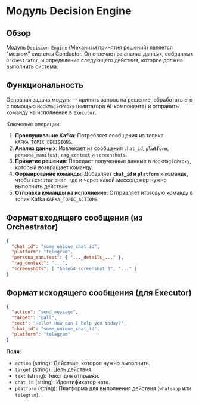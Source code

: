 # Модуль Decision Engine

## Обзор

Модуль `Decision Engine` (Механизм принятия решений) является "мозгом" системы Conductor. Он отвечает за анализ данных, собранных `Orchestrator`, и определение следующего действия, которое должна выполнить система.

## Функциональность

Основная задача модуля — принять запрос на решение, обработать его с помощью `MockMagicProxy` (имитатора AI-компонента) и отправить команду на исполнение в `Executor`.

Ключевые операции:
1.  **Прослушивание Kafka**: Потребляет сообщения из топика `KAFKA_TOPIC_DECISIONS`.
2.  **Анализ данных**: Извлекает из сообщения `chat_id`, **`platform`**, `persona_manifest`, `rag_context` и `screenshots`.
3.  **Принятие решения**: Передает полученные данные в `MockMagicProxy`, который возвращает команду.
4.  **Формирование команды**: Добавляет **`chat_id` и `platform`** к команде, чтобы `Executor` знал, где и через какой мессенджер нужно выполнить действие.
5.  **Отправка команды на исполнение**: Отправляет итоговую команду в топик Kafka `KAFKA_TOPIC_ACTIONS`.

## Формат входящего сообщения (из Orchestrator)

```json
{
  "chat_id": "some_unique_chat_id",
  "platform": "telegram",
  "persona_manifest": { "..._details_..." },
  "rag_context": "...",
  "screenshots": [ "base64_screenshot_1", "..." ]
}
```

## Формат исходящего сообщения (для Executor)

```json
{
  "action": "send_message",
  "target": "@all",
  "text": "Hello! How can I help you today?",
  "chat_id": "some_unique_chat_id",
  "platform": "telegram"
}
```

**Поля:**
*   `action` (string): Действие, которое нужно выполнить.
*   `target` (string): Цель действия.
*   `text` (string): Текст для отправки.
*   `chat_id` (string): Идентификатор чата.
*   `platform` (string): Платформа для выполнения действия (`whatsapp` или `telegram`).